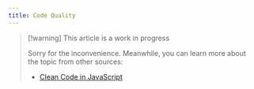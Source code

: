 ```yaml
---
title: Code Quality
---
```



> [!warning] This article is a work in progress
>
> Sorry for the inconvenience. Meanwhile, you can learn more about the topic from other sources:
>
> - [Clean Code in JavaScript](https://github.com/ryanmcdermott/clean-code-javascript)
